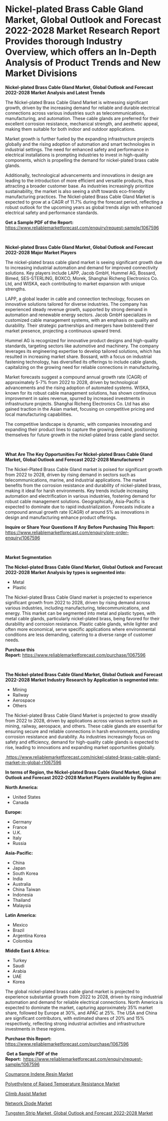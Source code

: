 <p><h1>Nickel-plated Brass Cable Gland Market, Global Outlook and Forecast 2022-2028 Market Research Report Provides thorough Industry Overview, which offers an In-Depth Analysis of Product Trends and New Market Divisions</h1></p><p><strong>Nickel-plated Brass Cable Gland Market, Global Outlook and Forecast 2022-2028 Market Analysis and Latest Trends</strong></p>
<p><p>The Nickel-plated Brass Cable Gland Market is witnessing significant growth, driven by the increasing demand for reliable and durable electrical connections across various industries such as telecommunications, manufacturing, and automation. These cable glands are preferred for their excellent corrosion resistance, mechanical strength, and aesthetic appeal, making them suitable for both indoor and outdoor applications.</p><p>Market growth is further fueled by the expanding infrastructure projects globally and the rising adoption of automation and smart technologies in industrial settings. The need for enhanced safety and performance in electrical installations is prompting industries to invest in high-quality components, which is propelling the demand for nickel-plated brass cable glands.</p><p>Additionally, technological advancements and innovations in design are leading to the introduction of more efficient and versatile products, thus attracting a broader customer base. As industries increasingly prioritize sustainability, the market is also seeing a shift towards eco-friendly manufacturing practices. The Nickel-plated Brass Cable Gland Market is expected to grow at a CAGR of 11.7% during the forecast period, reflecting a robust outlook for the upcoming years as global trends align with enhanced electrical safety and performance standards.</p></p>
<p><strong>Get a Sample PDF of the Report:&nbsp;</strong> <a href="https://www.reliablemarketforecast.com/enquiry/request-sample/1067596">https://www.reliablemarketforecast.com/enquiry/request-sample/1067596</a></p>
<p>&nbsp;</p>
<p><strong>Nickel-plated Brass Cable Gland Market, Global Outlook and Forecast 2022-2028 Major Market Players</strong></p>
<p><p>The nickel-plated brass cable gland market is seeing significant growth due to increasing industrial automation and demand for improved connectivity solutions. Key players include LAPP, Jacob GmbH, Hummel AG, Bossard, Bimed, SES-STERLING, BOXCO, Morek, Shanghai Richeng Electronics Co. Ltd, and WISKA, each contributing to market expansion with unique strengths.</p><p>LAPP, a global leader in cable and connection technology, focuses on innovative solutions tailored for diverse industries. The company has experienced steady revenue growth, supported by strong demand in automation and renewable energy sectors. Jacob GmbH specializes in customized cable management systems, with an emphasis on quality and durability. Their strategic partnerships and mergers have bolstered their market presence, projecting a continuous upward trend.</p><p>Hummel AG is recognized for innovative product designs and high-quality standards, targeting sectors like automotive and machinery. The company leverages its engineering expertise to develop tailored solutions, which has resulted in increasing market share. Bossard, with a focus on industrial fastening technology, has diversified its offerings to include cable glands, capitalizing on the growing need for reliable connections in manufacturing.</p><p>Market forecasts suggest a compound annual growth rate (CAGR) of approximately 5-7% from 2022 to 2028, driven by technological advancements and the rising adoption of automated systems. WISKA, known for its robust cable management solutions, has shown continuous improvement in sales revenue, spurred by increased investments in infrastructure projects. Shanghai Richeng Electronics Co. Ltd has also gained traction in the Asian market, focusing on competitive pricing and local manufacturing capabilities.</p><p>The competitive landscape is dynamic, with companies innovating and expanding their product lines to capture the growing demand, positioning themselves for future growth in the nickel-plated brass cable gland sector.</p></p>
<p>&nbsp;</p>
<p><strong>What Are The Key Opportunities For Nickel-plated Brass Cable Gland Market, Global Outlook and Forecast 2022-2028 Manufacturers?</strong></p>
<p><p>The Nickel-Plated Brass Cable Gland market is poised for significant growth from 2022 to 2028, driven by rising demand in sectors such as telecommunications, marine, and industrial applications. The market benefits from the corrosion resistance and durability of nickel-plated brass, making it ideal for harsh environments. Key trends include increasing automation and electrification in various industries, fostering demand for robust cable management solutions. Geographically, Asia-Pacific is expected to dominate due to rapid industrialization. Forecasts indicate a compound annual growth rate (CAGR) of around 5% as innovations in design and manufacturing enhance product offerings.</p></p>
<p><strong>Inquire or Share Your Questions If Any Before Purchasing This Report:</strong> <a href="https://www.reliablemarketforecast.com/enquiry/pre-order-enquiry/1067596">https://www.reliablemarketforecast.com/enquiry/pre-order-enquiry/1067596</a></p>
<p>&nbsp;</p>
<p><strong>Market Segmentation</strong></p>
<p><strong>The Nickel-plated Brass Cable Gland Market, Global Outlook and Forecast 2022-2028 Market Analysis by types is segmented into:</strong></p>
<p><ul><li>Metal</li><li>Plastic</li></ul></p>
<p><p>The Nickel-plated Brass Cable Gland market is projected to experience significant growth from 2022 to 2028, driven by rising demand across various industries, including manufacturing, telecommunications, and energy. This market can be segmented into metal and plastic types, with metal cable glands, particularly nickel-plated brass, being favored for their durability and corrosion resistance. Plastic cable glands, while lighter and often more economical, serve specific applications where environmental conditions are less demanding, catering to a diverse range of customer needs.</p></p>
<p><strong>Purchase this Report:&nbsp;</strong><a href="https://www.reliablemarketforecast.com/purchase/1067596">https://www.reliablemarketforecast.com/purchase/1067596</a></p>
<p>&nbsp;</p>
<p><strong>The Nickel-plated Brass Cable Gland Market, Global Outlook and Forecast 2022-2028 Market Industry Research by Application is segmented into:</strong></p>
<p><ul><li>Mining</li><li>Railway</li><li>Aerospace</li><li>Others</li></ul></p>
<p><p>The Nickel-plated Brass Cable Gland Market is projected to grow steadily from 2022 to 2028, driven by applications across various sectors such as mining, railway, aerospace, and others. These cable glands are essential for ensuring secure and reliable connections in harsh environments, providing corrosion resistance and durability. As industries increasingly focus on safety and efficiency, demand for high-quality cable glands is expected to rise, leading to innovations and expanding market opportunities globally.</p></p>
<p><a href="https://www.reliablemarketforecast.com/nickel-plated-brass-cable-gland-market-in-global-r1067596">&nbsp;https://www.reliablemarketforecast.com/nickel-plated-brass-cable-gland-market-in-global-r1067596</a></p>
<p><strong>In terms of Region, the Nickel-plated Brass Cable Gland Market, Global Outlook and Forecast 2022-2028 Market Players available by Region are:</strong></p>
<p>
    <p> <strong> North America: </strong>
        <ul>
            <li>United States</li>
            <li>Canada</li>
        </ul>
        </p> 
    <p> <strong> Europe: </strong>
        <ul>
            <li>Germany</li>
            <li>France</li>
            <li>U.K.</li>
            <li>Italy</li>
            <li>Russia</li>
        </ul>
        </p> 
    <p> <strong> Asia-Pacific: </strong>
        <ul>
            <li>China</li>
            <li>Japan</li>
            <li>South Korea</li>
            <li>India</li>
            <li>Australia</li>
            <li>China Taiwan</li>
            <li>Indonesia</li>
            <li>Thailand</li>
            <li>Malaysia</li>
        </ul>
        </p> 
    <p> <strong> Latin America: </strong>
        <ul>
            <li>Mexico</li>
            <li>Brazil</li>
            <li>Argentina Korea</li>
            <li>Colombia</li>
        </ul>
        </p> 
    <p> <strong> Middle East & Africa: </strong>
        <ul>
            <li>Turkey</li>
            <li>Saudi</li>
            <li>Arabia</li>
            <li>UAE</li>
            <li>Korea</li>
        </ul>
    </p>
    </p>
<p><p>The global nickel-plated brass cable gland market is projected to experience substantial growth from 2022 to 2028, driven by rising industrial automation and demand for reliable electrical connections. North America is expected to dominate the market, capturing approximately 35% market share, followed by Europe at 30%, and APAC at 25%. The USA and China are significant contributors, with estimated shares of 20% and 15% respectively, reflecting strong industrial activities and infrastructure investments in these regions.</p></p>
<p><strong>Purchase this Report: </strong><a href="https://www.reliablemarketforecast.com/purchase/1067596">https://www.reliablemarketforecast.com/purchase/1067596</a></p>
<p>&nbsp;<strong>Get a Sample PDF of the Report:&nbsp;&nbsp;</strong><a href="https://www.reliablemarketforecast.com/enquiry/request-sample/1067596">https://www.reliablemarketforecast.com/enquiry/request-sample/1067596</a></p>
<p><strong></strong></p>
<p><p><a href="https://medium.com/@linneaprotestant/this-report-aims-to-provide-a-comprehensive-presentation-of-the-global-market-for-coumarone-indene-0217c32ae573">Coumarone Indene Resin Market</a></p><p><a href="https://medium.com/@linneaprotestant/insights-into-the-polyethylene-of-raised-temperature-resistance-industry-market-financial-status-4863369aad28">Polyethylene of Raised Temperature Resistance Market</a></p><p><a href="https://www.linkedin.com/pulse/analyzing-key-drivers-climb-assist-market-trends-future-outlook-e2b6e?trackingId=sKV8OiWjQ%2B6NKJ3lNm4JqA%3D%3D">Climb Assist Market</a></p><p><a href="https://www.linkedin.com/pulse/global-network-diode-industry-analysis-report-market-size-share-xw8wc?trackingId=lBUOs700S3WJYX%2BdBUW2sA%3D%3D">Network Diode Market</a></p><p><a href="https://github.com/RickHolmes3/Market-Research-Report-List-6/blob/main/tungsten-strip-market-global-outlook-and-forecast-2022-2028-market.md">Tungsten Strip Market, Global Outlook and Forecast 2022-2028 Market</a></p></p>